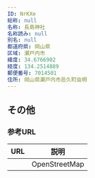 ```yaml
---
ID: NrKXe
総称: null
名称: 長島神社
名称読み: null
別名: null
都道府県: 岡山県
区域: 瀬戸内市
緯度: 34.6766902
経度: 134.2514889
郵便番号: 7014501
住所: 岡山県瀬戸内市邑久町虫明
---
```


## その他

### 参考URL

| URL | 説明          |
| --- | ------------- |
|     | OpenStreetMap |
